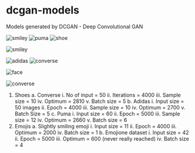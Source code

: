 # dcgan-models
Models generated by DCGAN - Deep Convolutional GAN

![smiley](https://github.com/gauthamzz/dcgan-models/blob/master/smileyoutput.png)
![puma](https://github.com/gauthamzz/dcgan-models/blob/master/pumagenerated.png)
![shoe](https://github.com/gauthamzz/dcgan-models/blob/master/shoe.png)

![smiley](https://github.com/gauthamzz/dcgan-models/blob/master/smile.gif)

![adidas](https://github.com/gauthamzz/dcgan-models/blob/master/adidas.gif)
![converse](https://github.com/gauthamzz/dcgan-models/blob/master/converse4000.gif)

![face](https://github.com/gauthamzz/dcgan-models/blob/master/faces.gif)

![converse](https://github.com/gauthamzz/dcgan-models/blob/master/converse.png)


1. Shoes
    a. Converse
        i. No of input = 50
        ii. Iterations = 4000
        iii. Sample size = 10
        iv. Optimum = 2810
        v. Batch size = 5
    b. Adidas
        i. Input size = 50 images
        ii. Epoch = 4000
        iii. Sample size = 10
        iv. Optimum = 2700
        v. Batch Size = 5
    c. Puma
        i. Input size = 60
        ii. Epoch = 5000
        iii. Sample size = 12
        iv. Optimum = 2660
        v. Batch size = 6
2. Emojis
        a. Slightly smiling emoji
        i. Input size = 11
        ii. Epoch = 4000
        iii. Optimum = 2000
        iv. Batch size = 1
b. Emojione dataset
        i. Input size = 42
        ii. Epoch = 5000
        iii. Optimum = 600 (never really reached)
        iv. Batch size = 4 
